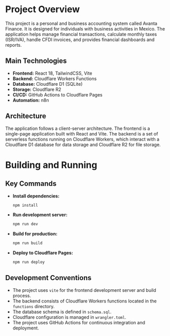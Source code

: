 # Project Overview

This project is a personal and business accounting system called Avanta Finance. It is designed for individuals with business activities in Mexico. The application helps manage financial transactions, calculate monthly taxes (ISR/IVA), handle CFDI invoices, and provides financial dashboards and reports.

## Main Technologies

*   **Frontend:** React 18, TailwindCSS, Vite
*   **Backend:** Cloudflare Workers Functions
*   **Database:** Cloudflare D1 (SQLite)
*   **Storage:** Cloudflare R2
*   **CI/CD:** GitHub Actions to Cloudflare Pages
*   **Automation:** n8n

## Architecture

The application follows a client-server architecture. The frontend is a single-page application built with React and Vite. The backend is a set of serverless functions running on Cloudflare Workers, which interact with a Cloudflare D1 database for data storage and Cloudflare R2 for file storage.

# Building and Running

## Key Commands

*   **Install dependencies:**
    ```bash
    npm install
    ```
*   **Run development server:**
    ```bash
    npm run dev
    ```
*   **Build for production:**
    ```bash
    npm run build
    ```
*   **Deploy to Cloudflare Pages:**
    ```bash
    npm run deploy
    ```

## Development Conventions

*   The project uses `vite` for the frontend development server and build process.
*   The backend consists of Cloudflare Workers functions located in the `functions` directory.
*   The database schema is defined in `schema.sql`.
*   Cloudflare configuration is managed in `wrangler.toml`.
*   The project uses GitHub Actions for continuous integration and deployment.
